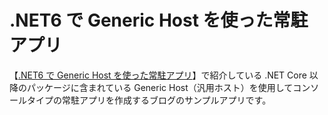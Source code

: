 # .NET6 で Generic Host を使った常駐アプリ

【[.NET6 で Generic Host を使った常駐アプリ](https://elf-mission.net/programming/dot-net/generic-host-with-dot-net6/)】で紹介している .NET Core 以降のパッケージに含まれている Generic Host（汎用ホスト）を使用してコンソールタイプの常駐アプリを作成するブログのサンプルアプリです。


